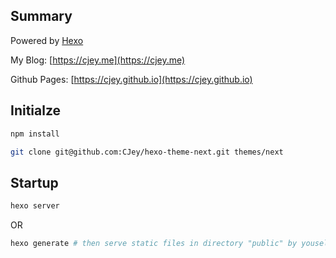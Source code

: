 ## Summary

Powered by [Hexo](https://hexo.io)

My Blog: [https://cjey.me](https://cjey.me)

Github Pages: [https://cjey.github.io](https://cjey.github.io)

## Initialze

```Bash
npm install

git clone git@github.com:CJey/hexo-theme-next.git themes/next
```

## Startup

```Bash
hexo server
```

OR

```Bash
hexo generate # then serve static files in directory "public" by youself
```
